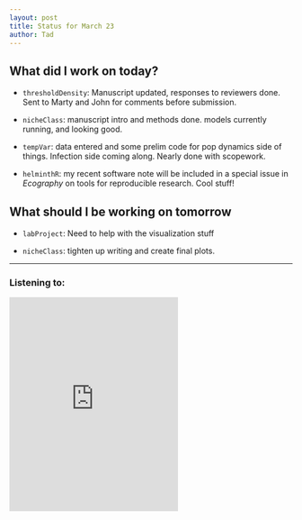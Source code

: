 ```yaml
---
layout: post
title: Status for March 23
author: Tad
---
```


## What did I work on today?

* `thresholdDensity`: Manuscript updated, responses to reviewers done. Sent to Marty and John for comments before submission.

* `nicheClass`: manuscript intro and methods done. models currently running, and looking good.

* `tempVar`: data entered and some prelim code for pop dynamics side of things. Infection side coming along. Nearly done with scopework.

* `helminthR`: my recent software note will be included in a special issue in _Ecography_ on tools for reproducible research. Cool stuff!


## What should I be working on tomorrow

* `labProject`: Need to help with the visualization stuff

* `nicheClass`: tighten up writing and create final plots.



---

### Listening to:
<iframe src="https://embed.spotify.com/?uri=spotify%3Atrack%3A55bZAuMutM1r3FuxBFbTAt" width="300" height="380" frameborder="0" allowtransparency="true"></iframe>
 <i class='fa fa-code' style='color:pink'></i>
